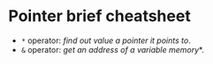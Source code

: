 # Pointer brief cheatsheet

* `*` operator: *find out value a pointer it points to*.
* `&` operator: *get an address of a variable memory**.
